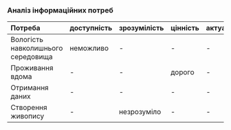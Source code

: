 ### Аналіз інформаційних потреб

|Потреба|доступність|зрозумілість|цінність|актуальність|
|:-     |:-         |:-          |:-      |:-          |
|Вологість навколишнього середовища|неможливо| - | - | - |
|Проживання вдома| - | - |дорого| - |
|Отримання даних| - | - | - | - |
|Створення живопису| - |незрозуміло| - | - |
